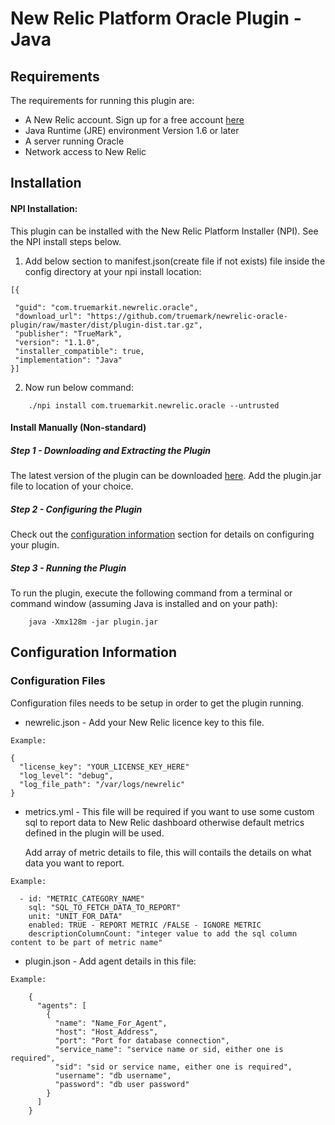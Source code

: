 # New Relic Platform Oracle Plugin - Java



## Requirements

The requirements for running this plugin are:

- A New Relic account. Sign up for a free account [here](http://newrelic.com)
- Java Runtime (JRE) environment Version 1.6 or later
- A server running Oracle
- Network access to New Relic

## Installation
#### NPI Installation:
This plugin can be installed with the New Relic Platform Installer (NPI). See the NPI install steps below.

1) Add below section to manifest.json(create file if not exists) file inside the config directory at your npi install location:
```
[{

 "guid": "com.truemarkit.newrelic.oracle",
 "download_url": "https://github.com/truemark/newrelic-oracle-plugin/raw/master/dist/plugin-dist.tar.gz",
 "publisher": "TrueMark",
 "version": "1.1.0",
 "installer_compatible": true,
 "implementation": "Java"
}]
```
2) Now run below command:

```
    ./npi install com.truemarkit.newrelic.oracle --untrusted

```

#### Install Manually (Non-standard)

##### Step 1 - Downloading and Extracting the Plugin

The latest version of the plugin can be downloaded [here](https://github.com/truemark/newrelic-oracle-plugin).
Add the plugin.jar file to location of your choice.

##### Step 2 - Configuring the Plugin

Check out the [configuration information](#configuration-information) section for details on configuring your plugin.

##### Step 3 - Running the Plugin

To run the plugin, execute the following command from a terminal or command window (assuming Java is installed and on your path):

```
	java -Xmx128m -jar plugin.jar
```

## Configuration Information

### Configuration Files

Configuration files needs to be setup in order to get the plugin running.
- newrelic.json - Add your New Relic licence key to this file.

`Example:`

```
{
  "license_key": "YOUR_LICENSE_KEY_HERE"
  "log_level": "debug",
  "log_file_path": "/var/logs/newrelic"
}
```

- metrics.yml - This file will be required if you want to use some custom sql to report data to New Relic dashboard otherwise default metrics defined in the plugin will be used.
  
  Add array of metric details to file, this will contails the details on what data you want to report.

`Example:`

```
  - id: "METRIC_CATEGORY_NAME"
    sql: "SQL_TO_FETCH_DATA_TO_REPORT"
    unit: "UNIT_FOR_DATA"
    enabled: TRUE - REPORT METRIC /FALSE - IGNORE METRIC
    descriptionColumnCount: "integer value to add the sql column content to be part of metric name"
```

- plugin.json - Add agent details in this file:

`Example:`

```
    {
      "agents": [
        {
          "name": "Name_For_Agent",
          "host": "Host_Address",
          "port": "Port for database connection",
          "service_name": "service name or sid, either one is required",
          "sid": "sid or service name, either one is required",
          "username": "db username",
          "password": "db user password"
        }
      ]
    }
```

